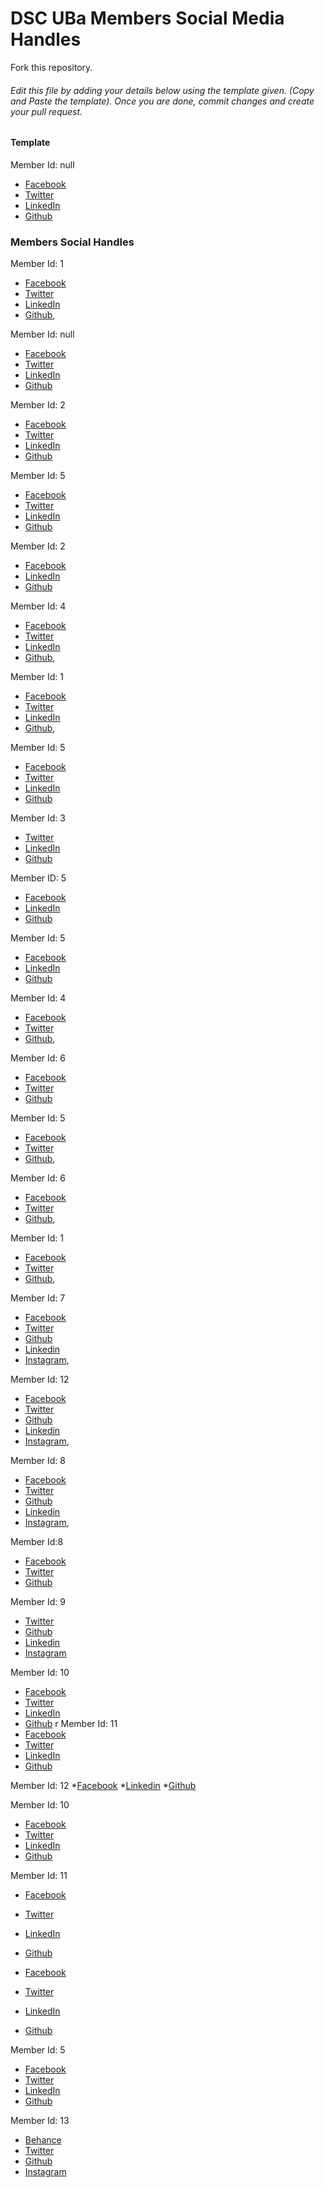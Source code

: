 # DSC UBa Members Social Media Handles

Fork this repository.

###### Edit this file by adding your details below using the template given. (Copy and Paste the template). Once you are done, commit changes and create your pull request.

#### Template
Member Id: null
* [Facebook](link-to-your-facebook)
* [Twitter](link-to-your-twitter)
* [LinkedIn](link-to-your-linkedin)
* [Github](link-to-your-github)


### Members Social Handles
Member Id: 1
* [Facebook](https://web.facebook.com/idadel.meh.7)
* [Twitter](https://twitter.com/meh_ida)
* [LinkedIn](https://www.linkedin.com/in/meh-mbeh-ida-delphine-a40b21177/)
* [Github](https://github.com/Idadelveloper),


Member Id: null
* [Facebook](https://web.facebook.com/hawawou.tchapchet)
* [Twitter](https://twitter.com/hawaou_t)
* [LinkedIn](https://www.linkedin.cn/in/hawawou-oumarou-2b1b831b4/)
* [Github](https://github.com/Hawawou)


Member Id: 2
* [Facebook](https://web.facebook.com/Stefania.Nkwatoh)
* [Twitter](https://twitter.com/smboyi)
* [LinkedIn](https://www.linkedin.com/in/stephanie-nkwatoh-55b008173)
* [Github](https://github.com/steph237)

Member Id: 5
* [Facebook](https//web.Facebook.com/nyong.godwill/)
* [Twitter](https//twitter.com/godwill_nyong)
* [LinkedIn](https://http://linkedin.com/in/nyong-godwill-6906bb1b5)
* [Github](https://github.com/godsakani)


Member Id: 2
* [Facebook](https://www.facebook.com/alouzeh.brandon)
* [LinkedIn](http://linkedin.com/in/alouzeh-mahbuh-a963811ab)
* [Github](http://gitup.com/bernandez)


Member Id: 4
* [Facebook](https://www.facebook.com/tadonke.venus)
* [Twitter](https://twitter.com/venusv)
* [LinkedIn](https://www.linkedin.com/)
* [Github](https://github.com/VenusV-prog),

Member Id: 1
* [Facebook](https://web.facebook.com/mbah.unllimited.5)
* [Twitter](https://twitter.com/mbahstephane1)
* [LinkedIn](https://https://www.linkedin.com/in/mbah-stephane-8a48841b3)
* [Github](https://github.com/mbahstephane),

Member Id: 5
* [Facebook](https://web.facebook.com/hans-ad)
* [Twitter](https://twitter.com/roomfinder237)
* [LinkedIn](https://www.linkedin.com/in/akuwiyadze-hans)
* [Github](https://github.com/hansel02)


Member Id: 3
* [Twitter](https://twitter.com/juliana31153417)
* [LinkedIn](https://www.linkedin.com/in/juliana-eudoxie-a899561b1)
* [Github](https://github.com/juliana237)


Member ID: 5
* [Facebook](https://www.facebook.com/brian.njimukara)
* [LinkedIn](https://www.linkedin.com/in/njimukara-brian-njimukara-76a327186)
* [Github](https://github.com/Njimukara)


Member Id: 5
* [Facebook](https://www.facebook.com/anne.fonyuy.nana)
* [LinkedIn](https://www.linkedin.com/in/lukong-anne-machinda-berinyuy-a14a831b8)
* [Github](https://github.com/Lukong123)


Member Id: 4
* [Facebook](https://web.facebook.com/ngumih.fien)
* [Twitter](https://twitter.com/f__ien)
* [Github](https://github.com/fienne),

Member Id: 6
* [Facebook](https://free.facebook.com/tanju.brunostar)
* [Twitter](https://mobile.twitter.com/TBStar7)
* [Github](https://github.com/Brunostar)

Member Id: 5
* [Facebook](https://www.facebook.com/olivia.afungchwi/)
* [Twitter](https://twitter.com/Afungchwi2)
* [Github](https://github.com/Afungchwi/),

Member Id: 6
* [Facebook](https://m.facebook.com/Jeannoelnfon)
* [Twitter](https://twitter.com/nfonjeannoel1)
* [Github](https://github.com/nfonjeannoel),

Member Id: 1
* [Facebook](https://m.facebook.com/njong.emy)
* [Twitter](https://twitter.com/Elabrava20)
* [Github](https://github.com/Njong392),

Member Id: 7
* [Facebook](https://m.facebook.com/elroykanye2.0)
* [Twitter](https://twitter.com/elroykanye)
* [Github](https://github.com/elroykanye)
* [Linkedin](https://www.linkedin.com/in/elroy-kanye)
* [Instagram](https://www.instagram.com/elroykanye),


Member Id: 12
* [Facebook](https://m.facebook.com/yokwejuste5013)
* [Twitter](https://twitter.com/yokwejuste)
* [Github](https://github.com/yokwejuste)
* [Linkedin](https://www.linkedin.com/in/yokwejuste)
* [Instagram](https://www.instagram.com/Yokwejuste),


Member Id: 8
* [Facebook](https://m.facebook.com/afumbom.emmanuel?)
* [Twitter](https://twitter.com/Unib74622163?s=09)
* [Github](https://github.com/unib1)
* [Linkedin](https://www.linkedin.com/in/uni-b-43266a195)
* [Instagram](https://www.instagram.com/uni_bk),

Member Id:8
* [Facebook](https://web.facebook.com/profile.php?id=100049279743531)
* [Twitter](https://twitter.com/AndersonNfuh)
* [Github](https://github.com/Andy-Kin3)

Member Id: 9
* [Twitter](https://twitter.com/spyke_lionel)
* [Github](https://github.com/spykelion)
* [Linkedin](https://www.linkedin.com/in/ndi-lionel-1b68b21b3/)
* [Instagram](https://www.instagram.com/devacoder/)

Member Id: 10
* [Facebook](https://www.facebook.com/karl.junior.353/)
* [Twitter](https://twitter.com/chi_karl)
* [LinkedIn](https://www.linkedin.com/in/karl-junior-92851720b/)
* [Github](https://github.com/chikarl)
r
Member Id: 11
* [Facebook](https://www.facebook.com/profile.php?id=100071667162572/)
* [Twitter](https://mobile.twitter.com/agienpetra)
* [LinkedIn](www.linkedin.com/in/mma-petra-64a136222/)
* [Github](https://github.com/Petra-eng-hub)

Member Id: 12
*[Facebook](https://m.facebook.com/home.php)
*[Linkedin](https://www.linkedin.com/hp/)
*[Github](https://github.com/Fienne)

Member Id: 10
* [Facebook](https://www.facebook.com/lukong.anne)
* [Twitter](https://twitter.com/anne_machinda?s=09)
* [LinkedIn](https://www.linkedin.com/in/lukong-anne-machinda-berinyuy-a14a831b8)
* [Github](https://github.com/Lukong123)

Member Id: 11

* [Facebook](https://www.facebook.com/bonalais.amahnui.5)
* [Twitter](https://twitter.com/BonalaisA)
* [LinkedIn](https://www.linkedin.com/in/abongwa-bonalais-a4a34a1a9/)
* [Github](https://github.com/Burnleydev1)

* [Facebook](https://www.facebook.com/tanju.brunostar.1)
* [Twitter](https://twitter.com/TBStar7)
* [LinkedIn](https://www.linkedin.com/in/tanju-brunostar-4bb98b205//)
* [Github](https://github.com/Brunostar)

Member Id: 5
* [Facebook](https://web.facebook.com/marcel.charming)
* [Twitter](https://twitter.com/Marcel81776974)
* [LinkedIn](https://www.linkedin.com/in/marcel-ngong-bab585190)
* [Github](https://github.com/Marcel-star-crtl)

Member Id: 13
* [Behance](https://www.behance.net/nuilewis)
* [Twitter](https://twitter.com/nui_lewis)
* [Github](https://github.com/nuilewis)
* [Instagram](https://www.instagram.com/nui_lewis)





















